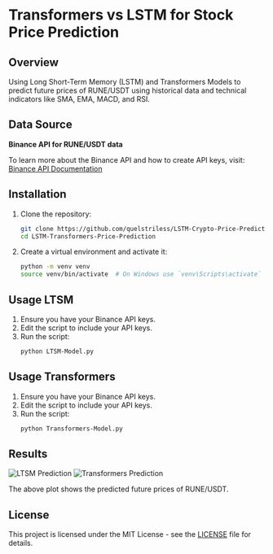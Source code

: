 # Transformers vs LSTM for Stock Price Prediction

## Overview

Using Long Short-Term Memory (LSTM) and Transformers Models to predict future prices of RUNE/USDT using historical data and technical indicators like SMA, EMA, MACD, and RSI.

## Data Source

**Binance API for RUNE/USDT data**

To learn more about the Binance API and how to create API keys, visit: [Binance API Documentation](https://www.binance.com/en/support/faq/how-to-create-api-keys-on-binance-360002502072)

## Installation

1. Clone the repository:
    ```sh
    git clone https://github.com/quelstriless/LSTM-Crypto-Price-Prediction.git
    cd LSTM-Transformers-Price-Prediction
    ```

2. Create a virtual environment and activate it:
    ```sh
    python -m venv venv
    source venv/bin/activate  # On Windows use `venv\Scripts\activate`
    ```
    
## Usage LTSM

1. Ensure you have your Binance API keys.
2. Edit the script to include your API keys.
3. Run the script:
    ```sh
    python LTSM-Model.py
    ```
## Usage Transformers

1. Ensure you have your Binance API keys.
2. Edit the script to include your API keys.
3. Run the script:
    ```sh
    python Transformers-Model.py
    ```
## Results

![LTSM Prediction](https://github.com/quelstriless/LSTM-Crypto-Price-Prediction/assets/71846076/b47d9e03-7fab-43b5-b3ca-5ea01a91a0b3)
![Transformers Prediction](https://github.com/quelstriless/LSTM-Crypto-Price-Prediction/assets/71846076/ae4ee00f-779b-4c0e-901c-92af4d150fed)

The above plot shows the predicted future prices of RUNE/USDT.


## License

This project is licensed under the MIT License - see the [LICENSE](LICENSE) file for details.
